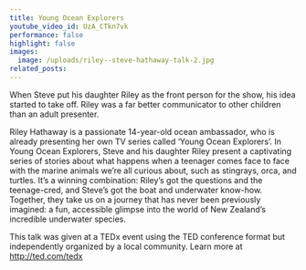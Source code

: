 ```yaml
---
title: Young Ocean Explorers
youtube_video_id: UzA_CTkn7vk
performance: false
highlight: false
images:
  image: /uploads/riley--steve-hathaway-talk-2.jpg
related_posts:
---
```


When Steve put his daughter Riley as the front person for the show, his idea started to take off. Riley was a far better communicator to other children than an adult presenter.

Riley Hathaway is a passionate 14-year-old ocean ambassador, who is already presenting her own TV series called ‘Young Ocean Explorers’. In Young Ocean Explorers, Steve and his daughter Riley present a captivating series of stories about what happens when a teenager comes face to face with the marine animals we’re all curious about, such as stingrays, orca, and turtles. It’s a winning combination: Riley’s got the questions and the teenage-cred, and Steve’s got the boat and underwater know-how. Together, they take us on a journey that has never been previously imagined: a fun, accessible glimpse into the world of New Zealand’s incredible underwater species.

This talk was given at a TEDx event using the TED conference format but independently organized by a local community. Learn more at http://ted.com/tedx